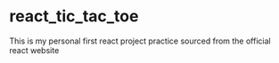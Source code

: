 # react_tic_tac_toe
This is my personal first react project practice sourced from the official react website
